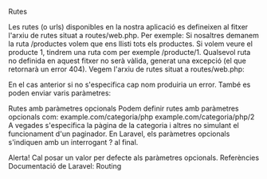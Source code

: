 Rutes

Les rutes (o urls) disponibles en la nostra aplicació es defineixen al fitxer l'arxiu de rutes situat a routes/web.php.
Per exemple:
Si nosaltres demanem la ruta /productes volem que ens llisti tots els productes.
Si volem veure el producte 1, tindrem una ruta com per exemple /producte/1.
Qualsevol ruta no definida en aquest fitxer no serà vàlida, generat una excepció (el que retornarà un error 404).
Vegem l'arxiu de rutes situat a routes/web.php:
<?php

/*
|--------------------------------------------------------------------------
| Web Routes
|--------------------------------------------------------------------------
| Here is where you can register web routes for your application. These
| routes are loaded by the RouteServiceProvider within a group which
| contains the "web" middleware group. Now create something great!
|
*/

Route::get('/', function () {
    return view('welcome');
});
Veiem que només hi ha una ruta (url) definida, que és l'arrel '/', la qual ens retorna una vista anomenada welcome.
També indiquen el mètode amb el qual s'ha de fer aquesta petició, en aquest cas GET. Els dos mètodes més utilitzats són les peticions tipus GET i tipus POST.
Totes les vistes són al directori resources/views.
Si anem al directori views veiem que hi ha un arxiu anomenat welcome.blade.php.
Quan cridem a la vista amb el mètode view('welcome') no cal posar-li l'extensió.
Aquesta vista conté el Blade de la pàgina que veiem quan anem a l'arrel del projecte.
Veure rutes definides
Podem veure totes les rutes que tenim definides utilitzant la comanda Artisan:
php artisan route:list
Ens mostrarà una taula amb el mètode, la direcció, l'acció i els filtres definits per a totes les rutes:
Route list

Rutes amb paràmetres
Si volem afegir paràmetres a una ruta simplement els hem d'indicar entre claus {} a continuació de la ruta:
<?php
   Route::get('inici/{nom}', function ($nom){
       return "Benvingut $nom";
   });
?>
En el cas anterior si no s'especifica cap nom produiria un error.
També es poden enviar varis paràmetres:
<?php
   Route::get('agenda/{mes}/{any}', function($mes, $any){
       return "Mostrant l'agenda de $mes de $any";
   });
?>
Rutes amb paràmetres opcionals
Podem definir rutes amb paràmetres opcionals com:
example.com/categoria/php
example.com/categoria/php/2
A vegades s'especifica la pàgina de la categoria i altres no simulant el funcionament d'un paginador.
En Laravel, els paràmetres opcionals s'indiquen amb un interrogant ? al final.
<?php
   Route::get('categoria/{categoria}/{pagina?}', function($categoria, $pagina = 1){
       return "Mostrant categoria $categoria i pàgina $pagina";
   });
?>
Alerta! Cal posar un valor per defecte als paràmetres opcionals.
Referències
Documentació de Laravel: Routing